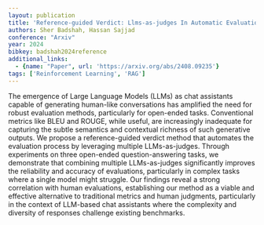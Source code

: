 ```yaml
---
layout: publication
title: 'Reference-guided Verdict: Llms-as-judges In Automatic Evaluation Of Free-form Text'
authors: Sher Badshah, Hassan Sajjad
conference: "Arxiv"
year: 2024
bibkey: badshah2024reference
additional_links:
  - {name: "Paper", url: 'https://arxiv.org/abs/2408.09235'}
tags: ['Reinforcement Learning', 'RAG']
---
```

The emergence of Large Language Models (LLMs) as chat assistants capable of
generating human-like conversations has amplified the need for robust
evaluation methods, particularly for open-ended tasks. Conventional metrics
like BLEU and ROUGE, while useful, are increasingly inadequate for capturing
the subtle semantics and contextual richness of such generative outputs. We
propose a reference-guided verdict method that automates the evaluation process
by leveraging multiple LLMs-as-judges. Through experiments on three open-ended
question-answering tasks, we demonstrate that combining multiple LLMs-as-judges
significantly improves the reliability and accuracy of evaluations,
particularly in complex tasks where a single model might struggle. Our findings
reveal a strong correlation with human evaluations, establishing our method as
a viable and effective alternative to traditional metrics and human judgments,
particularly in the context of LLM-based chat assistants where the complexity
and diversity of responses challenge existing benchmarks.
